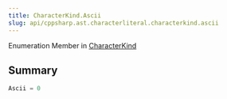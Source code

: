 ```yaml
---
title: CharacterKind.Ascii
slug: api/cppsharp.ast.characterliteral.characterkind.ascii
---
```

Enumeration Member in [CharacterKind](/api/cppsharp/ast/characterliteral/characterkind)

## Summary



```csharp
Ascii = 0
```


